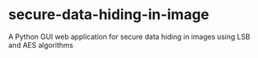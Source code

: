 # secure-data-hiding-in-image
A Python GUI web application for secure data hiding in images using LSB and AES algorithms
